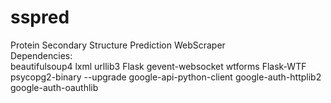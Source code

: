 # sspred
Protein Secondary Structure Prediction WebScraper
<br />
Dependencies:
<br />
beautifulsoup4 lxml urllib3 Flask gevent-websocket wtforms Flask-WTF psycopg2-binary --upgrade google-api-python-client google-auth-httplib2 google-auth-oauthlib
